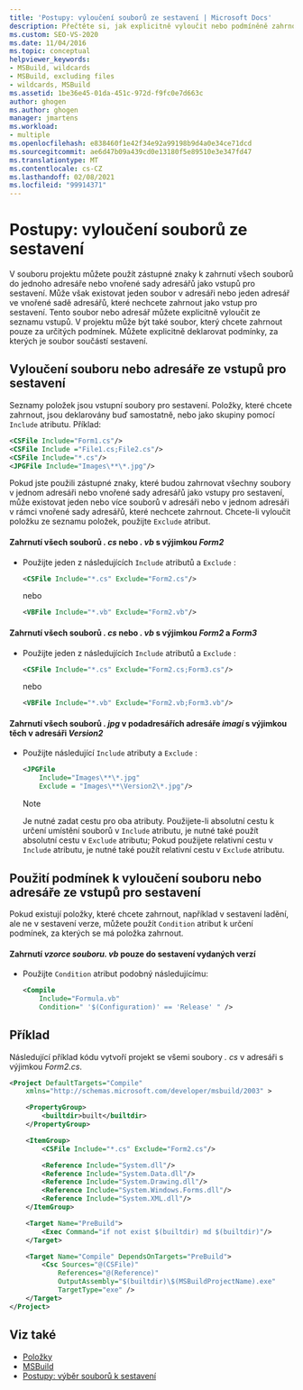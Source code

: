 ```yaml
---
title: 'Postupy: vyloučení souborů ze sestavení | Microsoft Docs'
description: Přečtěte si, jak explicitně vyloučit nebo podmíněně zahrnout soubory ze sestavení v souborech projektu MSBuild.
ms.custom: SEO-VS-2020
ms.date: 11/04/2016
ms.topic: conceptual
helpviewer_keywords:
- MSBuild, wildcards
- MSBuild, excluding files
- wildcards, MSBuild
ms.assetid: 1be36e45-01da-451c-972d-f9fc0e7d663c
author: ghogen
ms.author: ghogen
manager: jmartens
ms.workload:
- multiple
ms.openlocfilehash: e838460f1e42f34e92a99198b9d4a0e34ce71dcd
ms.sourcegitcommit: ae6d47b09a439cd0e13180f5e89510e3e347fd47
ms.translationtype: MT
ms.contentlocale: cs-CZ
ms.lasthandoff: 02/08/2021
ms.locfileid: "99914371"
---
```

# <a name="how-to-exclude-files-from-the-build"></a>Postupy: vyloučení souborů ze sestavení

V souboru projektu můžete použít zástupné znaky k zahrnutí všech souborů do jednoho adresáře nebo vnořené sady adresářů jako vstupů pro sestavení. Může však existovat jeden soubor v adresáři nebo jeden adresář ve vnořené sadě adresářů, které nechcete zahrnout jako vstup pro sestavení. Tento soubor nebo adresář můžete explicitně vyloučit ze seznamu vstupů. V projektu může být také soubor, který chcete zahrnout pouze za určitých podmínek. Můžete explicitně deklarovat podmínky, za kterých je soubor součástí sestavení.

## <a name="exclude-a-file-or-directory-from-the-inputs-for-a-build"></a>Vyloučení souboru nebo adresáře ze vstupů pro sestavení

 Seznamy položek jsou vstupní soubory pro sestavení. Položky, které chcete zahrnout, jsou deklarovány buď samostatně, nebo jako skupiny pomocí `Include` atributu. Příklad:

```xml
<CSFile Include="Form1.cs"/>
<CSFile Include ="File1.cs;File2.cs"/>
<CSFile Include="*.cs"/>
<JPGFile Include="Images\**\*.jpg"/>
```

 Pokud jste použili zástupné znaky, které budou zahrnovat všechny soubory v jednom adresáři nebo vnořené sady adresářů jako vstupy pro sestavení, může existovat jeden nebo více souborů v adresáři nebo v jednom adresáři v rámci vnořené sady adresářů, které nechcete zahrnout. Chcete-li vyloučit položku ze seznamu položek, použijte `Exclude` atribut.

#### <a name="to-include-all-cs-or-vb-files-except-form2"></a>Zahrnutí všech souborů *. cs* nebo *. vb* s výjimkou *Form2*

- Použijte jeden z následujících `Include` atributů a `Exclude` :

    ```xml
    <CSFile Include="*.cs" Exclude="Form2.cs"/>
    ```

    nebo

    ```xml
    <VBFile Include="*.vb" Exclude="Form2.vb"/>
    ```

#### <a name="to-include-all-cs-or-vb-files-except-form2-and-form3"></a>Zahrnutí všech souborů *. cs* nebo *. vb* s výjimkou *Form2* a *Form3*

- Použijte jeden z následujících `Include` atributů a `Exclude` :

    ```xml
    <CSFile Include="*.cs" Exclude="Form2.cs;Form3.cs"/>
    ```

    nebo

    ```xml
    <VBFile Include="*.vb" Exclude="Form2.vb;Form3.vb"/>
    ```

#### <a name="to-include-all-jpg-files-in-subdirectories-of-the-images-directory-except-those-in-the-version2-directory"></a>Zahrnutí všech souborů *. jpg* v podadresářích adresáře *imagí* s výjimkou těch v adresáři *Version2*

- Použijte následující `Include` atributy a `Exclude` :

    ```xml
    <JPGFile
        Include="Images\**\*.jpg"
        Exclude = "Images\**\Version2\*.jpg"/>
    ```

    > [!NOTE]
    > Je nutné zadat cestu pro oba atributy. Použijete-li absolutní cestu k určení umístění souborů v `Include` atributu, je nutné také použít absolutní cestu v `Exclude` atributu; Pokud použijete relativní cestu v `Include` atributu, je nutné také použít relativní cestu v `Exclude` atributu.

## <a name="use-conditions-to-exclude-a-file-or-directory-from-the-inputs-for-a-build"></a>Použití podmínek k vyloučení souboru nebo adresáře ze vstupů pro sestavení

 Pokud existují položky, které chcete zahrnout, například v sestavení ladění, ale ne v sestavení verze, můžete použít `Condition` atribut k určení podmínek, za kterých se má položka zahrnout.

#### <a name="to-include-the-file-formulavb-only-in-release-builds"></a>Zahrnutí *vzorce souboru. vb* pouze do sestavení vydaných verzí

- Použijte `Condition` atribut podobný následujícímu:

    ```xml
    <Compile
        Include="Formula.vb"
        Condition=" '$(Configuration)' == 'Release' " />
    ```

## <a name="example"></a>Příklad

 Následující příklad kódu vytvoří projekt se všemi soubory *. cs* v adresáři s výjimkou *Form2.cs*.

```xml
<Project DefaultTargets="Compile"
    xmlns="http://schemas.microsoft.com/developer/msbuild/2003" >

    <PropertyGroup>
        <builtdir>built</builtdir>
    </PropertyGroup>

    <ItemGroup>
        <CSFile Include="*.cs" Exclude="Form2.cs"/>

        <Reference Include="System.dll"/>
        <Reference Include="System.Data.dll"/>
        <Reference Include="System.Drawing.dll"/>
        <Reference Include="System.Windows.Forms.dll"/>
        <Reference Include="System.XML.dll"/>
    </ItemGroup>

    <Target Name="PreBuild">
        <Exec Command="if not exist $(builtdir) md $(builtdir)"/>
    </Target>

    <Target Name="Compile" DependsOnTargets="PreBuild">
        <Csc Sources="@(CSFile)"
            References="@(Reference)"
            OutputAssembly="$(builtdir)\$(MSBuildProjectName).exe"
            TargetType="exe" />
    </Target>
</Project>
```

## <a name="see-also"></a>Viz také

- [Položky](../msbuild/msbuild-items.md)
- [MSBuild](../msbuild/msbuild.md)
- [Postupy: výběr souborů k sestavení](../msbuild/how-to-select-the-files-to-build.md)
